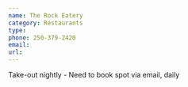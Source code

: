 ```yaml
---
name: The Rock Eatery
category: Restaurants
type:
phone: 250-379-2420
email:
url:
---
```


Take-out nightly - Need to book spot via email, daily
